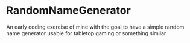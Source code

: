 # RandomNameGenerator
An early coding exercise of mine with the goal to have a simple random name generator usable for tabletop gaming or something similar
